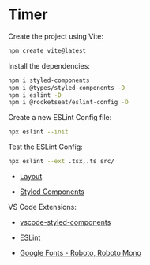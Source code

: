 # Timer

Create the project using Vite:
```sh
npm create vite@latest
```

Install the dependencies:
```sh
npm i styled-components
npm i @types/styled-components -D
npm i eslint -D
npm i @rocketseat/eslint-config -D
```

Create a new ESLint Config file:
```sh
npx eslint --init
```

Test the ESLint Config:
```sh
npx eslint --ext .tsx,.ts src/
```

- [Layout](https://www.figma.com/design/vH0qteueRPpQmvnhHvzqLH/Ignite-Timer?t=6Ve5KA0TGqEvjcOq-0)

- [Styled Components](https://styled-components.com/)


VS Code Extensions:
- [vscode-styled-components](https://marketplace.visualstudio.com/items?itemName=styled-components.vscode-styled-components)
- [ESLint](https://marketplace.visualstudio.com/items?itemName=dbaeumer.vscode-eslint)


- [Google Fonts - Roboto, Roboto Mono](https://fonts.google.com/specimen/Roboto+Mono?query=roboto+mono)